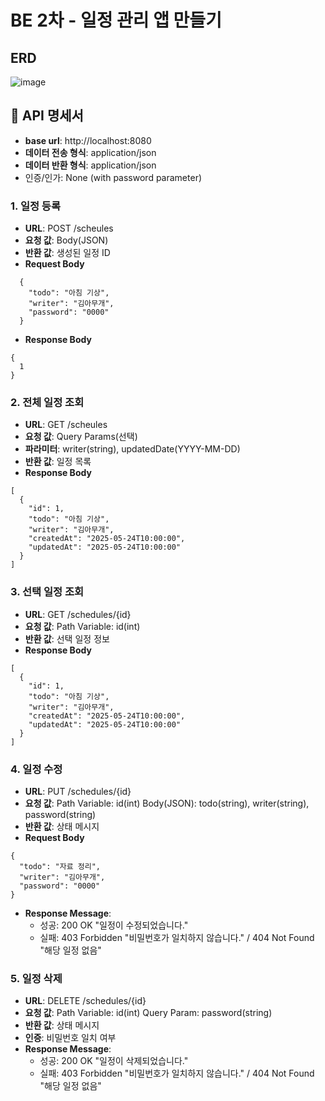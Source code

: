 # BE 2차 - 일정 관리 앱 만들기

## ERD
![image](https://github.com/user-attachments/assets/78e4a671-8170-45c7-9dd4-ae9a9c5625e2)

## 📖 API 명세서
- **base url**: http://localhost:8080
- **데이터 전송 형식**: application/json
- **데이터 반환 형식**: application/json
- 인증/인가: None (with password parameter)

### 1. 일정 등록
- **URL**: POST /scheules
- **요청 값**: Body(JSON)
- **반환 값**: 생성된 일정 ID
- **Request Body**
```
  {
    "todo": "아침 기상",
    "writer": "김아무개",
    "password": "0000"
  }
```
- **Response Body**
```
{
  1
}
```

### 2. 전체 일정 조회
- **URL**: GET /scheules
- **요청 값**: Query Params(선택)
- **파라미터**: writer(string), updatedDate(YYYY-MM-DD)
- **반환 값**: 일정 목록
- **Response Body**
```
[
  {
    "id": 1,
    "todo": "아침 기상",
    "writer": "김아무개",
    "createdAt": "2025-05-24T10:00:00",
    "updatedAt": "2025-05-24T10:00:00"
  }
]
```

### 3. 선택 일정 조회
- **URL**: GET /schedules/{id}
- **요청 값**: Path Variable: id(int)
- **반환 값**: 선택 일정 정보
- **Response Body**
```
[
  {
    "id": 1,
    "todo": "아침 기상",
    "writer": "김아무개",
    "createdAt": "2025-05-24T10:00:00",
    "updatedAt": "2025-05-24T10:00:00"
  }
]
```

### 4. 일정 수정
- **URL**: PUT /schedules/{id}
- **요청 값**: Path Variable: id(int)
Body(JSON): todo(string), writer(string), password(string)
- **반환 값**: 상태 메시지
- **Request Body**
```
{
  "todo": "자료 정리",
  "writer": "김아무개",
  "password": "0000"
}
```
- **Response Message**:
  - 성공: 200 OK "일정이 수정되었습니다."
  - 실패: 403 Forbidden "비밀번호가 일치하지 않습니다." / 404 Not Found "해당 일정 없음"

### 5. 일정 삭제
- **URL**: DELETE /schedules/{id}
- **요청 값**: Path Variable: id(int)
Query Param: password(string)
- **반환 값**: 상태 메시지
- **인증**: 비밀번호 일치 여부
- **Response Message**:
  - 성공: 200 OK "일정이 삭제되었습니다."
  - 실패: 403 Forbidden "비밀번호가 일치하지 않습니다." / 404 Not Found "해당 일정 없음"



